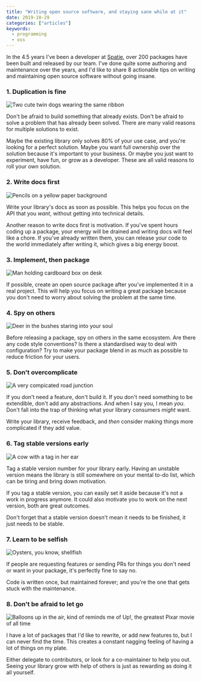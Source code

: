 ```yaml
---
title: "Writing open source software, and staying sane while at it"
date: 2019-10-29
categories: ["articles"]
keywords:
  - programming
  - oss
---
```


In the 4.5 years I've been a developer at [Spatie](https://spatie.be), over 200 packages have been built and released by our team. I've done quite some authoring and maintenance over the years, and I'd like to share 8 actionable tips on writing and maintaining open source software without going insane.
### 1. Duplication is fine


<!--more-->

<img src="/media/open-source-sanity/duplication-is-fine.jpg" alt="Two cute twin dogs wearing the same ribbon" class="centered">

Don't be afraid to build something that already exists. Don't be afraid to solve a problem that has already been solved. There are many valid reasons for multiple solutions to exist.

Maybe the existing library only solves 80% of your use case, and you're looking for a perfect solution. Maybe you want full ownership over the solution because it's important to your business. Or maybe you just want to experiment, have fun, or grow as a developer. These are all valid reasons to roll your own solution.

### 2. Write docs first

<img src="/media/open-source-sanity/write-docs-first.jpg" alt="Pencils on a yellow paper background" class="centered">

Write your library's docs as soon as possible. This helps you focus on the API that you *want*, without getting into technical details.

Another reason to write docs first is motivation. If you've spent hours coding up a package, your energy will be drained and writing docs will feel like a chore. If you've already written them, you can release your code to the world immediately after writing it, which gives a big energy boost.

### 3. Implement, then package

<img src="/media/open-source-sanity/implement-then-package.jpg" alt="Man holding cardboard box on desk" class="centered">

If possible, create an open source package after you've implemented it in a real project. This will help you focus on writing a great package because you don't need to worry about solving the problem at the same time.

### 4. Spy on others

<img src="/media/open-source-sanity/spy-on-others.jpg" alt="Deer in the bushes staring into your soul" class="centered">

Before releasing a package, spy on others in the same ecosystem. Are there any code style conventions? Is there a standardised way to deal with configuration? Try to make your package blend in as much as possible to reduce friction for your users.

### 5. Don't overcomplicate

<img src="/media/open-source-sanity/dont-overcomplicate.jpg" alt="A very compicated road junction" class="centered">

If you don't need a feature, don't build it. If you don't need something to be extendible, don't add any abstractions. And when I say you, I mean _you_. Don't fall into the trap of thinking what your library consumers _might_ want.

Write your library, receive feedback, and _then_ consider making things more complicated if they add value.

### 6. Tag stable versions early

<img src="/media/open-source-sanity/tag-stable-versions-early.jpg" alt="A cow with a tag in her ear" class="centered">

Tag a stable version number for your library early. Having an unstable version means the library is still somewhere on your mental to-do list, which can be tiring and bring down motivation.

If you tag a stable version, you can easily set it aside because it's not a work in progress anymore. It could also motivate you to work on the next version, both are great outcomes.

Don't forget that a stable version doesn't mean it needs to be finished, it just needs to be stable.

### 7. Learn to be selfish

<img src="/media/open-source-sanity/learn-to-be-selfish.jpg" alt="Oysters, you know, shellfish" class="centered">

If people are requesting features or sending PRs for things you don't need or want in your package, it's perfectly fine to say no.

Code is written once, but maintained forever; and you're the one that gets stuck with the maintenance.

### 8. Don't be afraid to let go

<img src="/media/open-source-sanity/dont-be-afraid-to-let-go.jpg" alt="Balloons up in the air, kind of reminds me of Up!, the greatest Pixar movie of all time" class="centered">

I have a lot of packages that I'd like to rewrite, or add new features to, but I can never find the time. This creates a constant nagging feeling of having a lot of things on my plate.

Either delegate to contributors, or look for a co-maintainer to help you out. Seeing your library grow with help of others is just as rewarding as doing it all yourself.
